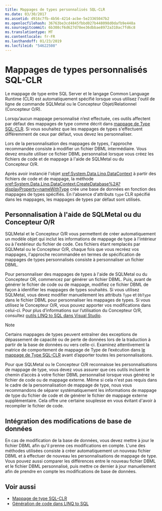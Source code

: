 ```yaml
---
title: Mappages de types personnalisés SQL-CLR
ms.date: 03/30/2017
ms.assetid: d916c7fb-4b56-4214-acbe-5e23365047b2
ms.openlocfilehash: 36763be3cd4845fbbd027b448098d0dafb9e448a
ms.sourcegitcommit: 6b308cf6d627d78ee36dbbae8972a310ac7fd6c8
ms.translationtype: MT
ms.contentlocale: fr-FR
ms.lasthandoff: 01/23/2019
ms.locfileid: "54622508"
---
```

# <a name="sql-clr-custom-type-mappings"></a>Mappages de types personnalisés SQL-CLR
Le mappage de type entre SQL Server et le langage Common Language Runtime (CLR) est automatiquement spécifié lorsque vous utilisez l'outil de ligne de commande SQLMetal ou le Concepteur Objet/Relationnel (Concepteur O/R).  
  
 Lorsqu’aucun mappage personnalisé n’est effectuée, ces outils affectent par défaut des mappages de type comme décrit dans [mappage de Type SQL-CLR](../../../../../../docs/framework/data/adonet/sql/linq/sql-clr-type-mapping.md). Si vous souhaitez que les mappages de types s'effectuent différemment de ceux par défaut, vous devez les personnaliser.  
  
 Lors de la personnalisation des mappages de types, l'approche recommandée consiste à modifier un fichier DBML intermédiaire. Vous devez ensuite utiliser ce fichier DBML personnalisé lorsque vous créez les fichiers de code et de mappage à l'aide de SQLMetal ou du Concepteur O/R.  
  
 Après avoir instancié l'objet <xref:System.Data.Linq.DataContext> à partir des fichiers de code et de mappage, la méthode <xref:System.Data.Linq.DataContext.CreateDatabase%2A?displayProperty=nameWithType> crée une base de données en fonction des mappages de types spécifiés. En l'absence d'attributs `type` CLR spécifié dans les mappages, les mappages de types par défaut sont utilisés.  
  
## <a name="customization-with-sqlmetal-or-or-designer"></a>Personnalisation à l'aide de SQLMetal ou du Concepteur O/R  
 SQLMetal et le Concepteur O/R vous permettent de créer automatiquement un modèle objet qui inclut les informations de mappage de type à l'intérieur ou à l'extérieur du fichier de code. Ces fichiers étant remplacés par SQLMetal ou le Concepteur O/R, chaque fois que vous recréez vos mappages, l'approche recommandée en termes de spécification de mappages de types personnalisés consiste à personnaliser un fichier DBML.  
  
 Pour personnaliser des mappages de types à l'aide de SQLMetal ou du Concepteur OR, commencez par générer un fichier DBML. Puis, avant de générer le fichier de code ou de mappage, modifiez ce fichier DBML de façon à identifier les mappages de types souhaités. Si vous utilisez SQLMetal, vous devez modifier manuellement les attributs `Type` et `DbType` dans le fichier DBML pour personnaliser les mappages de types. Si vous utilisez le Concepteur O/R, vous pouvez apporter vos modifications dans celui-ci. Pour plus d’informations sur l’utilisation du Concepteur O/R, consultez [outils LINQ to SQL dans Visual Studio](/visualstudio/data-tools/linq-to-sql-tools-in-visual-studio2).  
  
> [!NOTE]
>  Certains mappages de types peuvent entraîner des exceptions de dépassement de capacité ou de perte de données lors de la traduction à partir de la base de données ou vers celle-ci. Examinez attentivement la matrice de comportement de mappage de Type de l’exécution dans [le mappage de Type SQL-CLR](../../../../../../docs/framework/data/adonet/sql/linq/sql-clr-type-mapping.md) avant d’apporter toutes les personnalisations.  
  
 Pour que SQLMetal ou le Concepteur O/R reconnaisse les personnalisations de mappage de type, vous devez vous assurer que ces outils incluent le chemin d’accès à votre fichier DBML personnalisé lorsque vous générez le fichier de code ou de mappage externe. Même si cela n'est pas requis dans le cadre de la personnalisation de mappage de type, nous vous recommandons de séparer systématiquement les informations de mappage de type du fichier de code et de générer le fichier de mappage externe supplémentaire. Cela offre une certaine souplesse en vous évitant d'avoir à recompiler le fichier de code.  
  
## <a name="incorporating-database-changes"></a>Intégration des modifications de base de données  
 En cas de modification de la base de données, vous devez mettre à jour le fichier DBML afin qu'il prenne ces modifications en compte. L'une des méthodes utilisées consiste à créer automatiquement un nouveau fichier DBML et à effectuer de nouveau les personnalisations de mappage de type. Vous pouvez aussi comparer les différences entre le nouveau fichier DBML et le fichier DBML personnalisé, puis mettre ce dernier à jour manuellement afin de prendre en compte les modifications de base de données.  
  
## <a name="see-also"></a>Voir aussi
- [Mappage de type SQL-CLR](../../../../../../docs/framework/data/adonet/sql/linq/sql-clr-type-mapping.md)
- [Génération de code dans LINQ to SQL](../../../../../../docs/framework/data/adonet/sql/linq/code-generation-in-linq-to-sql.md)
